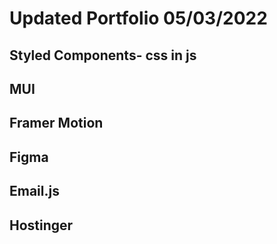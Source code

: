 # Updated Portfolio 05/03/2022

## Styled Components- css in js
## MUI
## Framer Motion
## Figma
## Email.js
## Hostinger